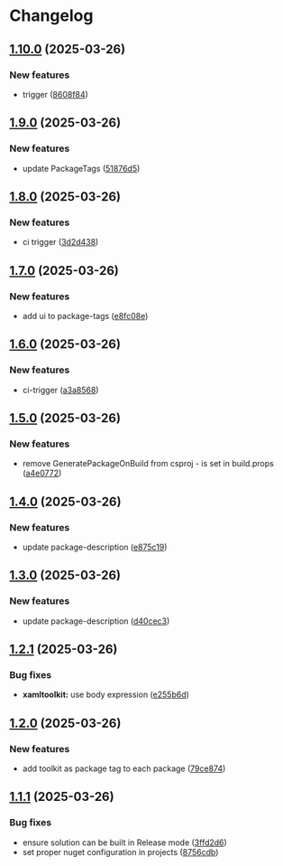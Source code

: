 # Changelog

## [1.10.0](https://github.com/atc-net/atc-xaml-toolkit/compare/Atc.XamlToolkit@v1.9.0...Atc.XamlToolkit@v1.10.0) (2025-03-26)


### New features

* trigger ([8608f84](https://github.com/atc-net/atc-xaml-toolkit/commit/8608f8490369372eef020142a5594c3486e1cb31))

## [1.9.0](https://github.com/atc-net/atc-xaml-toolkit/compare/Atc.XamlToolkit@v1.8.0...Atc.XamlToolkit@v1.9.0) (2025-03-26)


### New features

* update PackageTags ([51876d5](https://github.com/atc-net/atc-xaml-toolkit/commit/51876d5caac3508cb1fea51efe2fb458843ad611))

## [1.8.0](https://github.com/atc-net/atc-xaml-toolkit/compare/Atc.XamlToolkit@v1.7.0...Atc.XamlToolkit@v1.8.0) (2025-03-26)


### New features

* ci trigger ([3d2d438](https://github.com/atc-net/atc-xaml-toolkit/commit/3d2d4388ad538fed0ab2fb6f5ad1cebe24d710aa))

## [1.7.0](https://github.com/atc-net/atc-xaml-toolkit/compare/Atc.XamlToolkit@v1.6.0...Atc.XamlToolkit@v1.7.0) (2025-03-26)


### New features

* add ui to package-tags ([e8fc08e](https://github.com/atc-net/atc-xaml-toolkit/commit/e8fc08e65d46da623421e47e77f05bf882a1a08c))

## [1.6.0](https://github.com/atc-net/atc-xaml-toolkit/compare/Atc.XamlToolkit@v1.5.0...Atc.XamlToolkit@v1.6.0) (2025-03-26)


### New features

* ci-trigger ([a3a8568](https://github.com/atc-net/atc-xaml-toolkit/commit/a3a8568faef2757877a12d59f41b34e62f99c56e))

## [1.5.0](https://github.com/atc-net/atc-xaml-toolkit/compare/Atc.XamlToolkit@v1.4.0...Atc.XamlToolkit@v1.5.0) (2025-03-26)


### New features

* remove GeneratePackageOnBuild from csproj - is set in build.props ([a4e0772](https://github.com/atc-net/atc-xaml-toolkit/commit/a4e0772b0920a7f5eacff7e0d543e29b00ebc69b))

## [1.4.0](https://github.com/atc-net/atc-xaml-toolkit/compare/Atc.XamlToolkit@v1.3.0...Atc.XamlToolkit@v1.4.0) (2025-03-26)


### New features

* update package-description ([e875c19](https://github.com/atc-net/atc-xaml-toolkit/commit/e875c19ed82b5edb846a50b1e36725226f600105))

## [1.3.0](https://github.com/atc-net/atc-xaml-toolkit/compare/Atc.XamlToolkit@v1.2.1...Atc.XamlToolkit@v1.3.0) (2025-03-26)


### New features

* update package-description ([d40cec3](https://github.com/atc-net/atc-xaml-toolkit/commit/d40cec361d1cc2127800561e27edbeaf12d05a11))

## [1.2.1](https://github.com/atc-net/atc-xaml-toolkit/compare/Atc.XamlToolkit@v1.2.0...Atc.XamlToolkit@v1.2.1) (2025-03-26)


### Bug fixes

* **xamltoolkit:** use body expression ([e255b6d](https://github.com/atc-net/atc-xaml-toolkit/commit/e255b6dc76d629124bb20018bd3b4706f8201803))

## [1.2.0](https://github.com/atc-net/atc-xaml-toolkit/compare/Atc.XamlToolkit@v1.1.1...Atc.XamlToolkit@v1.2.0) (2025-03-26)


### New features

* add toolkit as package tag to each package ([79ce874](https://github.com/atc-net/atc-xaml-toolkit/commit/79ce87429e72239099555256823dcd3a6730cb3e))

## [1.1.1](https://github.com/atc-net/atc-xaml-toolkit/compare/Atc.XamlToolkit@v1.1.0...Atc.XamlToolkit@v1.1.1) (2025-03-26)


### Bug fixes

* ensure solution can be built in Release mode ([3ffd2d6](https://github.com/atc-net/atc-xaml-toolkit/commit/3ffd2d6b34ba4eac91e86c90fcbe37f3c69bde1b))
* set proper nuget configuration in projects ([8756cdb](https://github.com/atc-net/atc-xaml-toolkit/commit/8756cdbd7768b92735a856df4e7e24c471c34c19))
